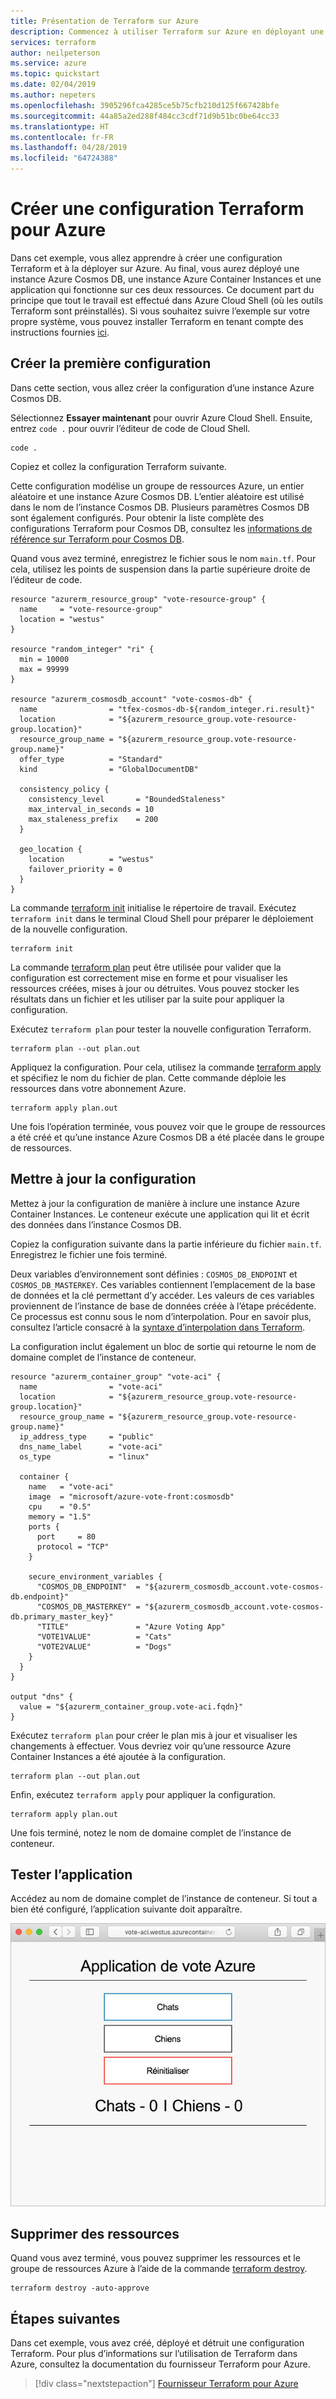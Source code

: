 ```yaml
---
title: Présentation de Terraform sur Azure
description: Commencez à utiliser Terraform sur Azure en déployant une instance Azure Cosmos DB et une instance Azure Container Instances.
services: terraform
author: neilpeterson
ms.service: azure
ms.topic: quickstart
ms.date: 02/04/2019
ms.author: nepeters
ms.openlocfilehash: 3905296fca4285ce5b75cfb210d125f667428bfe
ms.sourcegitcommit: 44a85a2ed288f484cc3cdf71d9b51bc0be64cc33
ms.translationtype: HT
ms.contentlocale: fr-FR
ms.lasthandoff: 04/28/2019
ms.locfileid: "64724388"
---
```

# <a name="create-a-terraform-configuration-for-azure"></a>Créer une configuration Terraform pour Azure

Dans cet exemple, vous allez apprendre à créer une configuration Terraform et à la déployer sur Azure. Au final, vous aurez déployé une instance Azure Cosmos DB, une instance Azure Container Instances et une application qui fonctionne sur ces deux ressources. Ce document part du principe que tout le travail est effectué dans Azure Cloud Shell (où les outils Terraform sont préinstallés). Si vous souhaitez suivre l’exemple sur votre propre système, vous pouvez installer Terraform en tenant compte des instructions fournies [ici](../virtual-machines/linux/terraform-install-configure.md).

## <a name="create-first-configuration"></a>Créer la première configuration

Dans cette section, vous allez créer la configuration d’une instance Azure Cosmos DB.

Sélectionnez **Essayer maintenant** pour ouvrir Azure Cloud Shell. Ensuite, entrez `code .` pour ouvrir l’éditeur de code de Cloud Shell.

```azurecli-interactive
code .
```

Copiez et collez la configuration Terraform suivante.

Cette configuration modélise un groupe de ressources Azure, un entier aléatoire et une instance Azure Cosmos DB. L’entier aléatoire est utilisé dans le nom de l’instance Cosmos DB. Plusieurs paramètres Cosmos DB sont également configurés. Pour obtenir la liste complète des configurations Terraform pour Cosmos DB, consultez les [informations de référence sur Terraform pour Cosmos DB](https://www.terraform.io/docs/providers/azurerm/r/cosmosdb_account.html).

Quand vous avez terminé, enregistrez le fichier sous le nom `main.tf`. Pour cela, utilisez les points de suspension dans la partie supérieure droite de l’éditeur de code.

```azurecli-interactive
resource "azurerm_resource_group" "vote-resource-group" {
  name     = "vote-resource-group"
  location = "westus"
}

resource "random_integer" "ri" {
  min = 10000
  max = 99999
}

resource "azurerm_cosmosdb_account" "vote-cosmos-db" {
  name                = "tfex-cosmos-db-${random_integer.ri.result}"
  location            = "${azurerm_resource_group.vote-resource-group.location}"
  resource_group_name = "${azurerm_resource_group.vote-resource-group.name}"
  offer_type          = "Standard"
  kind                = "GlobalDocumentDB"

  consistency_policy {
    consistency_level       = "BoundedStaleness"
    max_interval_in_seconds = 10
    max_staleness_prefix    = 200
  }

  geo_location {
    location          = "westus"
    failover_priority = 0
  }
}
```

La commande [terraform init](https://www.terraform.io/docs/commands/init.html) initialise le répertoire de travail. Exécutez `terraform init` dans le terminal Cloud Shell pour préparer le déploiement de la nouvelle configuration.

```azurecli-interactive
terraform init
```

La commande [terraform plan](https://www.terraform.io/docs/commands/plan.html) peut être utilisée pour valider que la configuration est correctement mise en forme et pour visualiser les ressources créées, mises à jour ou détruites. Vous pouvez stocker les résultats dans un fichier et les utiliser par la suite pour appliquer la configuration.

Exécutez `terraform plan` pour tester la nouvelle configuration Terraform.

```azurecli-interactive
terraform plan --out plan.out
```

Appliquez la configuration. Pour cela, utilisez la commande [terraform apply](https://www.terraform.io/docs/commands/apply.html) et spécifiez le nom du fichier de plan. Cette commande déploie les ressources dans votre abonnement Azure.

```azurecli-interactive
terraform apply plan.out
```

Une fois l’opération terminée, vous pouvez voir que le groupe de ressources a été créé et qu’une instance Azure Cosmos DB a été placée dans le groupe de ressources.

## <a name="update-configuration"></a>Mettre à jour la configuration

Mettez à jour la configuration de manière à inclure une instance Azure Container Instances. Le conteneur exécute une application qui lit et écrit des données dans l’instance Cosmos DB.

Copiez la configuration suivante dans la partie inférieure du fichier `main.tf`. Enregistrez le fichier une fois terminé.

Deux variables d’environnement sont définies : `COSMOS_DB_ENDPOINT` et `COSMOS_DB_MASTERKEY`. Ces variables contiennent l’emplacement de la base de données et la clé permettant d’y accéder. Les valeurs de ces variables proviennent de l’instance de base de données créée à l’étape précédente. Ce processus est connu sous le nom d’interpolation. Pour en savoir plus, consultez l’article consacré à la [syntaxe d’interpolation dans Terraform](https://www.terraform.io/docs/configuration/interpolation.html).


La configuration inclut également un bloc de sortie qui retourne le nom de domaine complet de l’instance de conteneur.

```azurecli-interactive
resource "azurerm_container_group" "vote-aci" {
  name                = "vote-aci"
  location            = "${azurerm_resource_group.vote-resource-group.location}"
  resource_group_name = "${azurerm_resource_group.vote-resource-group.name}"
  ip_address_type     = "public"
  dns_name_label      = "vote-aci"
  os_type             = "linux"

  container {
    name   = "vote-aci"
    image  = "microsoft/azure-vote-front:cosmosdb"
    cpu    = "0.5"
    memory = "1.5"
    ports {
      port     = 80
      protocol = "TCP"
    }

    secure_environment_variables {
      "COSMOS_DB_ENDPOINT"  = "${azurerm_cosmosdb_account.vote-cosmos-db.endpoint}"
      "COSMOS_DB_MASTERKEY" = "${azurerm_cosmosdb_account.vote-cosmos-db.primary_master_key}"
      "TITLE"               = "Azure Voting App"
      "VOTE1VALUE"          = "Cats"
      "VOTE2VALUE"          = "Dogs"
    }
  }
}

output "dns" {
  value = "${azurerm_container_group.vote-aci.fqdn}"
}
```

Exécutez `terraform plan` pour créer le plan mis à jour et visualiser les changements à effectuer. Vous devriez voir qu’une ressource Azure Container Instances a été ajoutée à la configuration.

```azurecli-interactive
terraform plan --out plan.out
```

Enfin, exécutez `terraform apply` pour appliquer la configuration.

```azurecli-interactive
terraform apply plan.out
```

Une fois terminé, notez le nom de domaine complet de l’instance de conteneur.

## <a name="test-application"></a>Tester l’application

Accédez au nom de domaine complet de l’instance de conteneur. Si tout a bien été configuré, l’application suivante doit apparaître.

![Application de vote Azure](media/terraform-quickstart/azure-vote.jpg)

## <a name="clean-up-resources"></a>Supprimer des ressources

Quand vous avez terminé, vous pouvez supprimer les ressources et le groupe de ressources Azure à l’aide de la commande [terraform destroy](https://www.terraform.io/docs/commands/destroy.html).

```azurecli-interactive
terraform destroy -auto-approve
```

## <a name="next-steps"></a>Étapes suivantes

Dans cet exemple, vous avez créé, déployé et détruit une configuration Terraform. Pour plus d’informations sur l’utilisation de Terraform dans Azure, consultez la documentation du fournisseur Terraform pour Azure.

> [!div class="nextstepaction"]
> [Fournisseur Terraform pour Azure](https://www.terraform.io/docs/providers/azurerm/)
